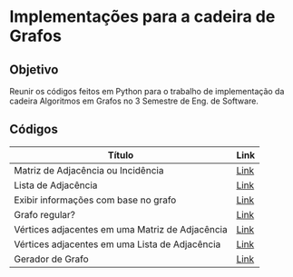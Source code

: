 # Implementações para a cadeira de Grafos


## Objetivo

Reunir os códigos feitos em Python para o trabalho de implementação da cadeira Algoritmos em Grafos no 3 Semestre de Eng. de Software.

## Códigos

 Título | Link |
---------|----------|
 Matriz de Adjacência ou Incidência | [Link](.\Q1)
 Lista de Adjacência | [Link](.\Q2)
 Exibir informações com base no grafo | [Link](.\Q3)
 Grafo regular? | [Link](.\Q4)
 Vértices adjacentes em uma Matriz de Adjacência | [Link](.\Q5)
 Vértices adjacentes em uma Lista de Adjacência |  [Link](.\Q6)
 Gerador de Grafo | [Link](.\Q7)